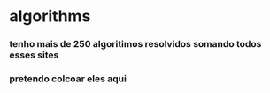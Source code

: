 # algorithms
### tenho mais de 250 algoritimos resolvidos somando todos esses sites
### pretendo colcoar eles aqui
